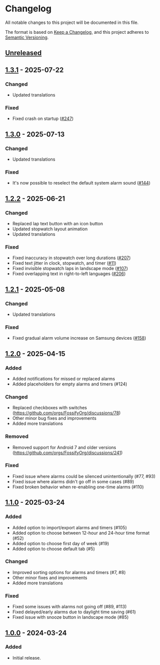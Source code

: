 # Changelog
All notable changes to this project will be documented in this file.

The format is based on [Keep a Changelog](https://keepachangelog.com/en/1.1.0/),
and this project adheres to [Semantic Versioning](https://semver.org/spec/v2.0.0.html).

## [Unreleased]

## [1.3.1] - 2025-07-22
### Changed
- Updated translations

### Fixed
- Fixed crash on startup ([#247])

## [1.3.0] - 2025-07-13
### Changed
- Updated translations

### Fixed
- It's now possible to reselect the default system alarm sound ([#144])

## [1.2.2] - 2025-06-21
### Changed
- Replaced lap text button with an icon button
- Updated stopwatch layout animation
- Updated translations

### Fixed
- Fixed inaccuracy in stopwatch over long durations ([#207])
- Fixed text jitter in clock, stopwatch, and timer ([#11])
- Fixed invisible stopwatch laps in landscape mode ([#107])
- Fixed overlapping text in right-to-left languages ([#206])

## [1.2.1] - 2025-05-08
### Changed
- Updated translations

### Fixed
- Fixed gradual alarm volume increase on Samsung devices ([#158])

## [1.2.0] - 2025-04-15
### Added
- Added notifications for missed or replaced alarms
- Added placeholders for empty alarms and timers (#124)

### Changed
- Replaced checkboxes with switches (https://github.com/orgs/FossifyOrg/discussions/78)
- Other minor bug fixes and improvements
- Added more translations

### Removed
- Removed support for Android 7 and older
  versions (https://github.com/orgs/FossifyOrg/discussions/241)

### Fixed
- Fixed issue where alarms could be silenced unintentionally (#77, #93)
- Fixed issue where alarms didn't go off in some cases (#89)
- Fixed broken behavior when re-enabling one-time alarms (#110)

## [1.1.0] - 2025-03-24
### Added
- Added option to import/export alarms and timers (#105)
- Added option to choose between 12-hour and 24-hour time format (#52)
- Added option to choose first day of week (#19)
- Added option to choose default tab (#5)

### Changed
- Improved sorting options for alarms and timers (#7, #8)
- Other minor fixes and improvements
- Added more translations

### Fixed
- Fixed some issues with alarms not going off (#89, #113)
- Fixed delayed/early alarms due to daylight time saving (#61)
- Fixed issue with snooze button in landscape mode (#85)

## [1.0.0] - 2024-03-24
### Added
- Initial release.

[#11]: https://github.com/FossifyOrg/Clock/issues/11
[#107]: https://github.com/FossifyOrg/Clock/issues/107
[#144]: https://github.com/FossifyOrg/Clock/issues/144
[#158]: https://github.com/FossifyOrg/Clock/issues/158
[#206]: https://github.com/FossifyOrg/Clock/issues/206
[#207]: https://github.com/FossifyOrg/Clock/issues/207
[#247]: https://github.com/FossifyOrg/Clock/issues/247

[Unreleased]: https://github.com/FossifyOrg/Clock/compare/1.3.1...HEAD
[1.3.1]: https://github.com/FossifyOrg/Clock/compare/1.3.0...1.3.1
[1.3.0]: https://github.com/FossifyOrg/Clock/compare/1.2.2...1.3.0
[1.2.2]: https://github.com/FossifyOrg/Clock/compare/1.2.1...1.2.2
[1.2.1]: https://github.com/FossifyOrg/Clock/compare/1.2.0...1.2.1
[1.2.0]: https://github.com/FossifyOrg/Clock/compare/1.1.0...1.2.0
[1.1.0]: https://github.com/FossifyOrg/Clock/compare/1.0.0...1.1.0
[1.0.0]: https://github.com/FossifyOrg/Clock/releases/tag/1.0.0
